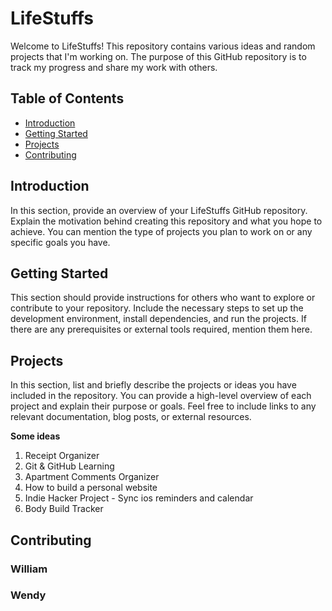 # LifeStuffs

Welcome to LifeStuffs! This repository contains various ideas and random projects that I'm working on. The purpose of this GitHub repository is to track my progress and share my work with others.

## Table of Contents
- [Introduction](#introduction)
- [Getting Started](#getting-started)
- [Projects](#projects)
- [Contributing](#contributing)


## Introduction
In this section, provide an overview of your LifeStuffs GitHub repository. Explain the motivation behind creating this repository and what you hope to achieve. You can mention the type of projects you plan to work on or any specific goals you have.

## Getting Started
This section should provide instructions for others who want to explore or contribute to your repository. Include the necessary steps to set up the development environment, install dependencies, and run the projects. If there are any prerequisites or external tools required, mention them here.

## Projects
In this section, list and briefly describe the projects or ideas you have included in the repository. You can provide a high-level overview of each project and explain their purpose or goals. Feel free to include links to any relevant documentation, blog posts, or external resources.

**Some ideas** 
1. Receipt Organizer
2. Git & GitHub Learning
3. Apartment Comments Organizer
4. How to build a personal website
5. Indie Hacker Project - Sync ios reminders and calendar
6. Body Build Tracker

## Contributing
### William
### Wendy


